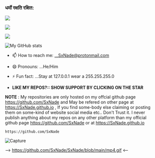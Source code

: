 ### धर्मो रक्षति रक्षित:

![](https://github.com/SxNade/SxNade.github.io/blob/main/om.gif)

<p align="left"> 
<img src=https://github-readme-stats.vercel.app/api/top-langs/?username=SxNade&layout=compact&text_color=fe9cd8&title_color=fe9cd8&bg_color=0d1117&count_private=true&include_all_commits=true&hide_border=true&langs_count=10></p>

![](https://github.com/SxNade/SxNade/blob/main/TheSupremeOne.png)

![My GitHub stats](https://github-readme-stats.vercel.app/api?username=SxNade&show_icons=true&theme=radical)

- 📫 How to reach me: ...SxNade@protonmail.com
- 😄 Pronouns: ...He/Him
- ⚡ Fun fact: ...Stay at 127.0.0.1 wear a 255.255.255.0

- **LIKE MY REPOS?:: SHOW SUPPORT BY CLICKING ON THE STAR**

**NOTE** : My repositories are only hosted on my offcial github page https://github.com/SxNade and May be refered on other page at https://SxNade.github.io , If you find some-body else claiming or posting them on some-kind of website social media etc.. Don't Trust it. I never publish anything about my repos on any other platform than my official github page  https://github.com/SxNade or at https://SxNade.github.io



`https://github.com/SxNade`

![Capture]()

--> https://github.com/SxNade/SxNade/blob/main/mp4.gif <--
